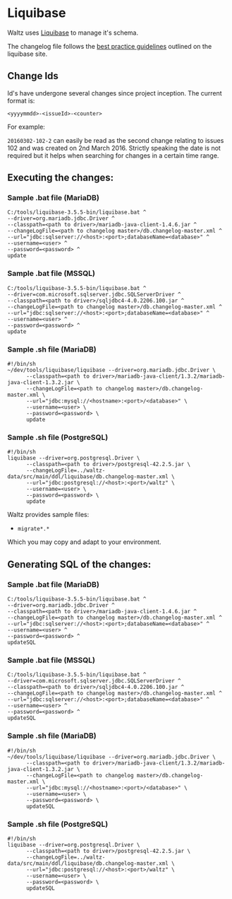 # Liquibase

Waltz uses [Liquibase](http://www.liquibase.org/index.html) to manage it's schema.
  
The changelog file follows the [best practice guidelines](http://www.liquibase.org/bestpractices.html) outlined
on the liquibase site.


## Change Ids

Id's have undergone several changes since project inception.  The current format is:

`<yyyymmdd>-<issueId>-<counter>`

For example:

`20160302-102-2` can easily be read as the second change relating to issues 102 and was created on 2nd March 2016.
Strictly speaking the date is not required but it helps when searching for changes in a certain time range.


## Executing the changes:

### Sample .bat file (MariaDB)
```
C:/tools/liquibase-3.5.5-bin/liquibase.bat ^
--driver=org.mariadb.jdbc.Driver ^
--classpath=<path to driver>/mariadb-java-client-1.4.6.jar ^
--changeLogFile=<path to changelog master>/db.changelog-master.xml ^
--url="jdbc:sqlserver://<host>:<port>;databaseName=<database>" ^
--username=<user> ^
--password=<password> ^
update
```

### Sample .bat file (MSSQL)
```
C:/tools/liquibase-3.5.5-bin/liquibase.bat ^
--driver=com.microsoft.sqlserver.jdbc.SQLServerDriver ^
--classpath=<path to driver>/sqljdbc4-4.0.2206.100.jar ^
--changeLogFile=<path to changelog master>/db.changelog-master.xml ^
--url="jdbc:sqlserver://<host>:<port>;databaseName=<database>" ^
--username=<user> ^
--password=<password> ^
update
```

### Sample .sh file (MariaDB)
```
#!/bin/sh
~/dev/tools/liquibase/liquibase --driver=org.mariadb.jdbc.Driver \
      --classpath=<path to driver>/mariadb-java-client/1.3.2/mariadb-java-client-1.3.2.jar \
      --changeLogFile=<path to changelog master>/db.changelog-master.xml \
      --url="jdbc:mysql://<hostname>:<port>/<database>" \
      --username=<user> \
      --password=<password> \
      update
```

### Sample .sh file (PostgreSQL)
```
#!/bin/sh
liquibase --driver=org.postgresql.Driver \
      --classpath=<path to driver>/postgresql-42.2.5.jar \
      --changeLogFile=../waltz-data/src/main/ddl/liquibase/db.changelog-master.xml \
      --url="jdbc:postgresql://<host>:<port>/waltz" \
      --username=<user> \
      --password=<password> \
      update
```

Waltz provides sample files:
- `migrate*.*`

Which you may copy and adapt to your environment.


## Generating SQL of the changes:

### Sample .bat file (MariaDB)
```
C:/tools/liquibase-3.5.5-bin/liquibase.bat ^
--driver=org.mariadb.jdbc.Driver ^
--classpath=<path to driver>/mariadb-java-client-1.4.6.jar ^
--changeLogFile=<path to changelog master>/db.changelog-master.xml ^
--url="jdbc:sqlserver://<host>:<port>;databaseName=<database>" ^
--username=<user> ^
--password=<password> ^
updateSQL
```

### Sample .bat file (MSSQL)
```
C:/tools/liquibase-3.5.5-bin/liquibase.bat ^
--driver=com.microsoft.sqlserver.jdbc.SQLServerDriver ^
--classpath=<path to driver>/sqljdbc4-4.0.2206.100.jar ^
--changeLogFile=<path to changelog master>/db.changelog-master.xml ^
--url="jdbc:sqlserver://<host>:<port>;databaseName=<database>" ^
--username=<user> ^
--password=<password> ^
updateSQL
```

### Sample .sh file (MariaDB)
```
#!/bin/sh
~/dev/tools/liquibase/liquibase --driver=org.mariadb.jdbc.Driver \
      --classpath=<path to driver>/mariadb-java-client/1.3.2/mariadb-java-client-1.3.2.jar \
      --changeLogFile=<path to changelog master>/db.changelog-master.xml \
      --url="jdbc:mysql://<hostname>:<port>/<database>" \
      --username=<user> \
      --password=<password> \
      updateSQL
```


### Sample .sh file (PostgreSQL)
```
#!/bin/sh
liquibase --driver=org.postgresql.Driver \
      --classpath=<path to driver>/postgresql-42.2.5.jar \
      --changeLogFile=../waltz-data/src/main/ddl/liquibase/db.changelog-master.xml \
      --url="jdbc:postgresql://<host>:<port>/waltz" \
      --username=<user> \
      --password=<password> \
      updateSQL
```
